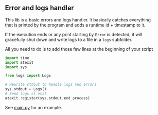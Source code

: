 ## Error and logs handler

This lib is a basic errors  and logs handler.
It basically catches everything that is printed by the program and adds a runtime id + timestamp to it.

If the execution ends or any print starting by `Error` is detected, it will gracefully shut down and write logs to a file in a `logs` subfolder.

All you need to do is to add those few lines at the beginning of your script
```python
import time
import atexit
import sys

from logs import Logs

# Rewrite stdout to handle logs and errors
sys.stdout = Logs()
# Send logs at exit
atexit.register(sys.stdout.end_process)
```

See [main.py](main.py) for an example.